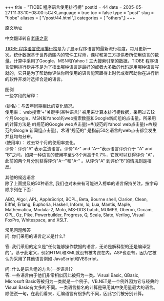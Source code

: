 +++
title = "TIOBE 程序语言使用排行榜"
postid = 44
date = 2005-05-27T11:33:10+08:00
isCJKLanguage = true
toc = false
type = "post"
slug = "tiobe"
aliases = [ "/post/44.html",]
categories = [ "others",]
+++


[原文地址](http://www.tiobe.com/tiobe_index/tekst.htm)

中文翻译转自[老康之家](http://www.b9527.net/)

[TIOBE
程序语言使用排行榜](http://www.tiobe.com/tiobe_index/tekst.htm)是为了显示程序语言的最新流行程度，每月更新一次。统计数据基于世界范围内的软件工程师，课程和第三方提供者所使用语言的数量。计算中采用了Google，MSN和Yahoo！三大搜索引擎的数据。TIOBE
程序语言使用排行榜并不是为了指出哪种语言是最好的或者大多数的代码是用哪种语言写就的，它只是为了帮助你评估你所使用的语言能否跟得上时代或者帮助你在进行新的软件开发时选择合适的语言。

<!--more-->

图例  
一些字段的解释：

(排名)：与去年同期相比的变化情况。  
使用率： web搜索'+"关键字(某种语言)'
被用来计算本排行榜数据，采用过去12个月Google，MSN和Yahoo!的web搜索数量和Google新闻组的点击量。所采用的计算方法是
\#(规范的Google web点击量)+\#(规范的Yahoo! web点击量)+\#(规范的Google
新闻组点击量)。术语"规范的"
是指前50名语言的web点击都会发生并且均匀分布。  
(使用率)： 过去12个月的使用率变化。  
评价：评价"A" 表示主流语言。评价"A-" and "A--"表示语言评价介于 "A" and
"B"之间。如果一种语言的使用率至少3个月高于0.7%，它就可以获得评价
"A"，此前的两个月分别获得评价"A--"和"A-" 。从评价"A"
到评价"B"的情况则是相反。

其他的候选语言  
除了上面提及的50种语言,
我们也对未来有可能进入榜单的语言保持关注。按字母顺序列在下面：

ABC, Algol, APL, AppleScript, BCPL, Beta, Bourne shell, Clarion, Clean,
Eiffel, Erlang, Euphoria, Haskell, Inform, Io, Lua, Mantis, Maple,
Mathematica, Modula-2, Moto, MS-DOS batch, MUMPS, Oberon, Occam, OPL,
Oz, Pike, Powerbuilder, Progress, Q, Scala, Slate, Verilog, Visual
FoxPro, Whitespace, and XSLT.


常见问题解答  
问: 你们采用的语言定义是什么?

答:
我们采用的定义是"任何能够操作数据的语言，无论是解释型的还是编译型的"。基于此定义，例如HTML和XML就没有被考虑在内。ASP也没有，因为它被认为采用了其他语言例如
JavaScript和VBScript。

问: 什么是语言组的方言(一类语言)?  
答: 一些语言由于他们非常相似因此被归为一类。Visual Basic, QBasic,
Microsoft
Basic等被归为一类就是一个例子。VB.NET是一个例外因为它与经典的Visual
Basic有太多的不同。一类语言排名的计算是采用其中使用量最大的语言。顺便说一句，在我们看来，汇编语言有很多的不同，因此它们被分别计算。

